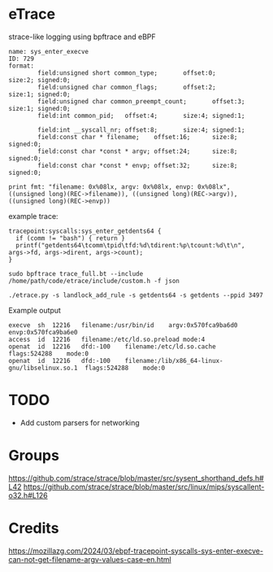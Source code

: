# eTrace
strace-like logging using bpftrace and eBPF
```
name: sys_enter_execve
ID: 729
format:
        field:unsigned short common_type;       offset:0;       size:2; signed:0;
        field:unsigned char common_flags;       offset:2;       size:1; signed:0;
        field:unsigned char common_preempt_count;       offset:3;       size:1; signed:0;
        field:int common_pid;   offset:4;       size:4; signed:1;

        field:int __syscall_nr; offset:8;       size:4; signed:1;
        field:const char * filename;    offset:16;      size:8; signed:0;
        field:const char *const * argv; offset:24;      size:8; signed:0;
        field:const char *const * envp; offset:32;      size:8; signed:0;

print fmt: "filename: 0x%08lx, argv: 0x%08lx, envp: 0x%08lx", ((unsigned long)(REC->filename)), ((unsigned long)(REC->argv)), ((unsigned long)(REC->envp))
```

example trace:
```
tracepoint:syscalls:sys_enter_getdents64 {
  if (comm != "bash") { return }
  printf("getdents64\tcomm\tpid\tfd:%d\tdirent:%p\tcount:%d\t\n", args->fd, args->dirent, args->count);
}
```

```
sudo bpftrace trace_full.bt --include /home/path/code/etrace/include/custom.h -f json

./etrace.py -s landlock_add_rule -s getdents64 -s getdents --ppid 3497
```


Example output
```
execve	sh	12216	filename:/usr/bin/id	argv:0x570fca9ba6d0	envp:0x570fca9ba6e0
access	id	12216	filename:/etc/ld.so.preload	mode:4
openat	id	12216	dfd:-100	filename:/etc/ld.so.cache	flags:524288	mode:0
openat	id	12216	dfd:-100	filename:/lib/x86_64-linux-gnu/libselinux.so.1	flags:524288	mode:0
```

# TODO
 - Add custom parsers for networking

# Groups
https://github.com/strace/strace/blob/master/src/sysent_shorthand_defs.h#L42
https://github.com/strace/strace/blob/master/src/linux/mips/syscallent-o32.h#L126


# Credits
https://mozillazg.com/2024/03/ebpf-tracepoint-syscalls-sys-enter-execve-can-not-get-filename-argv-values-case-en.html
